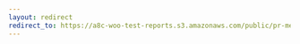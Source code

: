 ```yaml
---
layout: redirect
redirect_to: https://a8c-woo-test-reports.s3.amazonaws.com/public/pr-merge/41338/e2e/index.html
---
```

